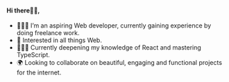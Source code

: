 #### Hi there👋🏾,
- 🙋🏾‍♂️ I’m an aspiring Web developer, currently gaining experience by doing freelance work.  
- 🧩 Interested in all things Web.
- 👨🏾‍💻 Currently deepening my knowledge of React and mastering TypeScript.
- 🌍 Looking to collaborate on beautiful, engaging and functional projects for the internet.


<!--
**relentless95/relentless95** is a ✨ _special_ ✨ repository because its `README.md` (this file) appears on your GitHub profile.

Here are some ideas to get you started:

- 🔭 I’m currently working on ...
- 🌱 I’m currently learning ...
- 👯 I’m looking to collaborate on ...
- 🤔 I’m looking for help with ...
- 💬 Ask me about ...
- 📫 How to reach me: ...
- 😄 Pronouns: ...
- ⚡ Fun fact: ...
-->
